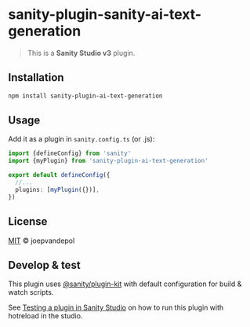 # sanity-plugin-sanity-ai-text-generation

> This is a **Sanity Studio v3** plugin.

## Installation

```sh
npm install sanity-plugin-ai-text-generation
```

## Usage

Add it as a plugin in `sanity.config.ts` (or .js):

```ts
import {defineConfig} from 'sanity'
import {myPlugin} from 'sanity-plugin-ai-text-generation'

export default defineConfig({
  //...
  plugins: [myPlugin({})],
})
```

## License

[MIT](LICENSE) © joepvandepol

## Develop & test

This plugin uses [@sanity/plugin-kit](https://github.com/sanity-io/plugin-kit)
with default configuration for build & watch scripts.

See [Testing a plugin in Sanity Studio](https://github.com/sanity-io/plugin-kit#testing-a-plugin-in-sanity-studio)
on how to run this plugin with hotreload in the studio.
